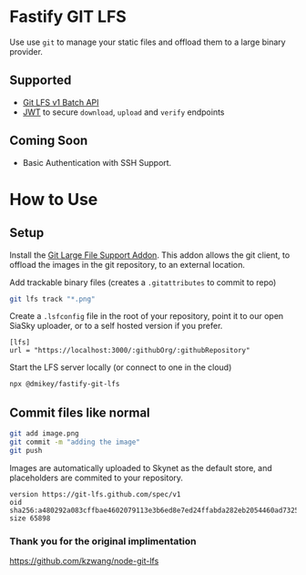 # Fastify GIT LFS

Use use `git` to manage your static files and offload them to a large binary provider.

## Supported

- [Git LFS v1 Batch API](https://github.com/github/git-lfs/blob/master/docs/api/http-v1-batch.md)
- [JWT](http://jwt.io) to secure `download`, `upload` and `verify` endpoints

## Coming Soon

- Basic Authentication with SSH Support.

# How to Use

## Setup

Install the [Git Large File Support Addon](https://git-lfs.github.com/). This addon allows the git client, to offload the images in the git repository, to an external location.

Add trackable binary files (creates a `.gitattributes` to commit to repo)

```bash
git lfs track "*.png"
```

Create a `.lsfconfig` file in the root of your repository, point it to our open SiaSky uploader, or to a self hosted version if you prefer.

```text
[lfs]
url = "https://localhost:3000/:githubOrg/:githubRepository"
```

Start the LFS server locally (or connect to one in the cloud)

```bash
npx @dmikey/fastify-git-lfs
```

## Commit files like normal

```bash
git add image.png
git commit -m "adding the image"
git push
```

Images are automatically uploaded to Skynet as the default store, and placeholders are commited to your repository.

```text
version https://git-lfs.github.com/spec/v1
oid sha256:a480292a083cffbae4602079113e3b6ed8e7ed24ffabda282eb2054460ad7325
size 65898
```

### Thank you for the original implimentation

https://github.com/kzwang/node-git-lfs
